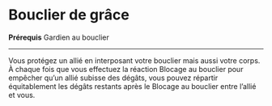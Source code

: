 # Bouclier de grâce

<p><strong>Prérequis</strong> Gardien au bouclier</p>
<hr>
<p>Vous protégez un allié en interposant votre bouclier mais aussi votre corps. À chaque fois que vous effectuez la réaction Blocage au bouclier pour empêcher qu’un allié subisse des dégâts, vous pouvez répartir équitablement les dégâts restants après le Blocage au bouclier entre l’allié et vous.</p>
